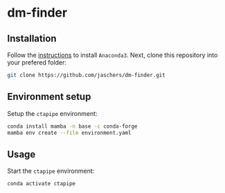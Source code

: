 # dm-finder
## Installation
Follow the [instructions](https://docs.anaconda.com/anaconda/install/linux/) to install ``Anaconda3``. Next, clone this repository into your prefered folder:

```sh
git clone https://github.com/jaschers/dm-finder.git
```

## Environment setup
Setup the ``ctapipe`` environment:

```sh
conda install mamba -n base -c conda-forge
mamba env create --file environment.yaml
```

## Usage
Start the ``ctapipe`` environment:

```sh
conda activate ctapipe
```
